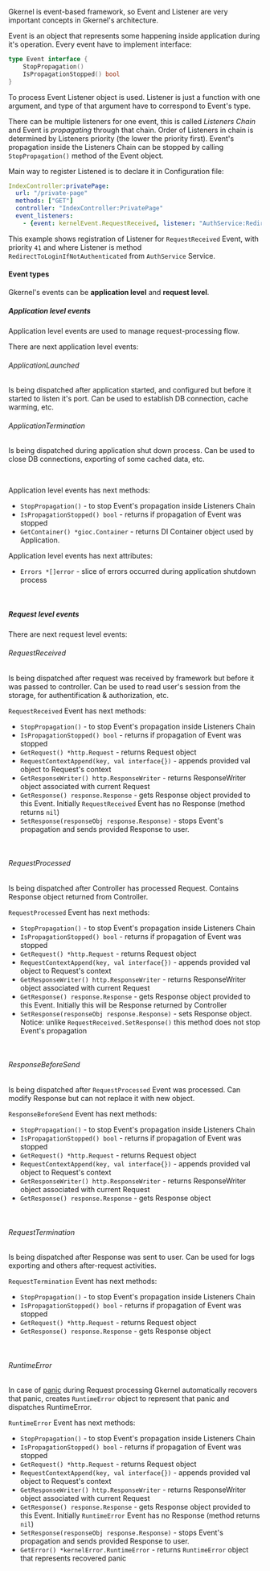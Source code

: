 Gkernel is event-based framework, so Event and Listener are very important concepts in Gkernel's architecture.

Event is an object that represents some happening inside application during it's operation. Every event have to implement interface:
```go
type Event interface {
	StopPropagation()
	IsPropagationStopped() bool
}
```

To process Event Listener object is used. Listener is just a function with one argument, and type of that argument
have to correspond to Event's type. 

There can be multiple listeners for one event, this is called *Listeners Chain* and Event is *propagating* through that chain.
Order of Listeners in chain is determined by Listeners priority (the lower the priority first).
Event's propagation inside the Listeners Chain can be stopped by calling `StopPropagation()` method of the Event object.

Main way to register Listened is to declare it in Configuration file:
```yaml
IndexController:privatePage:
  url: "/private-page"
  methods: ["GET"]
  controller: "IndexController:PrivatePage"
  event_listeners:
    - {event: kernelEvent.RequestReceived, listener: "AuthService:RedirectToLoginIfNotAuthenticated", priority: 41}
```
This example shows registration of Listener for `RequestReceived` Event, with priority `41` and 
where Listener is method `RedirectToLoginIfNotAuthenticated` from `AuthService` Service.


#### Event types

Gkernel's events can be **application level** and **request level**.

##### Application level events

Application level events are used to manage request-processing flow.

There are next application level events:

###### ApplicationLaunched
Is being dispatched after application started, and configured but before it started to listen it's port. Can be used to establish DB connection, cache warming, etc.

###### ApplicationTermination
Is being dispatched during application shut down process. Can be used to close DB connections, exporting of some cached data, etc. 

&nbsp;

Application level events has next methods:

* `StopPropagation()` - to stop Event's propagation inside Listeners Chain	
* `IsPropagationStopped() bool` - returns if propagation of Event was stopped
* `GetContainer() *gioc.Container` - returns DI Container object used by Application.

Application level events has next attributes:

* `Errors *[]error` - slice of errors occurred during application shutdown process 

&nbsp;

##### Request level events

There are next request level events:

###### RequestReceived
Is being dispatched after request was received by framework but before it was passed to controller. 
Can be used to read user's session from the storage, for authentification & authorization, etc.


`RequestReceived` Event has next methods: 

* `StopPropagation()` - to stop Event's propagation inside Listeners Chain	
* `IsPropagationStopped() bool` - returns if propagation of Event was stopped
* `GetRequest() *http.Request` - returns Request object
* `RequestContextAppend(key, val interface{})` - appends provided val object to Request's context
* `GetResponseWriter() http.ResponseWriter` - returns ResponseWriter object associated with current Request 
* `GetResponse() response.Response` - gets Response object provided to this Event. Initially `RequestReceived` Event has no Response (method returns `nil`)
* `SetResponse(responseObj response.Response)` - stops Event's propagation and sends provided Response to user. 

&nbsp;
###### RequestProcessed
Is being dispatched after Controller has processed Request. Contains Response object returned from Controller.

`RequestProcessed` Event has next methods: 

* `StopPropagation()` - to stop Event's propagation inside Listeners Chain	
* `IsPropagationStopped() bool` - returns if propagation of Event was stopped
* `GetRequest() *http.Request` - returns Request object
* `RequestContextAppend(key, val interface{})` - appends provided val object to Request's context
* `GetResponseWriter() http.ResponseWriter` - returns ResponseWriter object associated with current Request
* `GetResponse() response.Response` - gets Response object provided to this Event. Initially this will be Response returned by Controller
* `SetResponse(responseObj response.Response)` - sets Response object. Notice: unlike `RequestReceived.SetResponse()` this method does not stop Event's propagation

&nbsp;
###### ResponseBeforeSend
Is being dispatched after `RequestProcessed` Event was processed. Can modify Response but can not replace it with new object.

`ResponseBeforeSend` Event has next methods: 

* `StopPropagation()` - to stop Event's propagation inside Listeners Chain	
* `IsPropagationStopped() bool` - returns if propagation of Event was stopped
* `GetRequest() *http.Request` - returns Request object
* `RequestContextAppend(key, val interface{})` - appends provided val object to Request's context
* `GetResponseWriter() http.ResponseWriter` - returns ResponseWriter object associated with current Request
* `GetResponse() response.Response` - gets Response object

&nbsp;
###### RequestTermination
Is being dispatched after Response was sent to user. Can be used for logs exporting and others after-request activities.

`RequestTermination` Event has next methods:

* `StopPropagation()` - to stop Event's propagation inside Listeners Chain	
* `IsPropagationStopped() bool` - returns if propagation of Event was stopped
* `GetRequest() *http.Request` - returns Request object
* `GetResponse() response.Response` - gets Response object

&nbsp;
###### RuntimeError
In case of [panic](https://blog.golang.org/defer-panic-and-recover) during Request processing 
Gkernel automatically recovers that panic, creates `RuntimeError` object to represent that panic and dispatches RuntimeError.

`RuntimeError` Event has next methods:

* `StopPropagation()` - to stop Event's propagation inside Listeners Chain	
* `IsPropagationStopped() bool` - returns if propagation of Event was stopped
* `GetRequest() *http.Request` - returns Request object
* `RequestContextAppend(key, val interface{})` - appends provided val object to Request's context
* `GetResponseWriter() http.ResponseWriter` - returns ResponseWriter object associated with current Request
* `GetResponse() response.Response` - gets Response object provided to this Event. Initially `RuntimeError` Event has no Response (method returns `nil`)
* `SetResponse(responseObj response.Response)` - stops Event's propagation and sends provided Response to user. 
* `GetError() *kernelError.RuntimeError` - returns `RuntimeError` object that represents recovered panic
